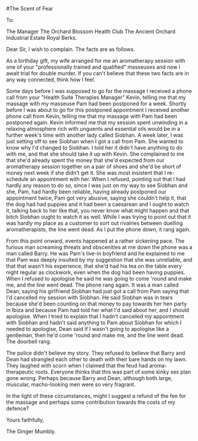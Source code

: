 #The Scent of Fear

To:

The Manager
The Orchard Blossom Health Club
The Ancient Orchard Industrial Estate
Royal Berks.

Dear Sir,
I wish to complain. The facts are as follows.

As a birthday gift, my wife arranged for me an aromatherapy session with one of your "professionally trained and qualified" masseuses and now I await trial for double murder. If you can't believe that these two facts are in any way connected, think how I feel.

Some days before I was supposed to go for the massage I received a phone call from your "Health Suite Therapies Manager" Kevin, telling me that my massage with my masseuse Pam had been postponed for a week. Shortly before I was about to go for this postponed appointment I received another phone call from Kevin, telling me that my massage with Pam had been postponed again. Kevin informed me that my session spent unwinding in a relaxing atmosphere rich with unguents and essential oils would be in a further week's time with another lady called Siobhan. A week later, I was just setting off to see Siobhan when I got a call from Pam. She wanted to know why I'd changed to Siobhan. I told her it didn't have anything to do with me, and that she should take it up with Kevin. She complained to me that she'd already spent the money that she'd expected from our aromatherapy session together on a pair of shoes and she'd be short of money next week if she didn't get it. She was most insistent that I re-schedule an appointment with her. When I refused, pointing out that I had hardly any reason to do so, since I was just on my way to see Siobhan and she, Pam, had hardly been reliable, having already postponed our appointment twice, Pam got very abusive, saying she couldn't help it, that the dog had had puppies and it had been a caesarean and I ought to watch it, talking back to her like that, you never know what might happen and that bitch Siobhan ought to watch it as well. While I was trying to point out that it was hardly my place as a customer to sort out rivalries between duelling aromatherapists, the line went dead. As I put the phone down, it rang again.

From this point onward, events happened at a rather sickening pace. The furious man screaming threats and obscenities at me down the phone was a man called Barry. He was Pam's live-in boyfriend and he explained to me that Pam was deeply insulted by my suggestion that she was unreliable, and that that wasn't his experience, that she'd had his tea on the table every night regular as clockwork, even when the dog had been having puppies. When I refused to apologise he said he was going to come 'round and make me, and the line went dead. The phone rang again. It was a man called Dean, saying his girlfriend Siobhan had just got a call from Pam saying that I'd cancelled my session with Siobhan. He said Siobhan was in tears because she'd been counting on that money to pay towards her hen party in Ibiza and because Pam had told her what I'd said about her, and I should apologise. When I tried to explain that I hadn't cancelled my appointment with Siobhan and hadn't said anything to Pam about Siobhan for which I needed to apologise, Dean said if I wasn't going to apologise like a gentleman, then he'd come 'round and make me, and the line went dead. The doorbell rang.

The police didn't believe my story. They refused to believe that Barry and Dean had strangled each other to death with their bare hands on my lawn. They laughed with scorn when I claimed that the feud had aroma-therapeutic roots. Everyone thinks that this was part of some kinky sex plan gone wrong. Perhaps because Barry and Dean, although both large, muscular, macho-looking men were so very fragrant.

In the light of these circumstances, might I suggest a refund of the fee for the massage and perhaps some contribution towards the costs of my defence?

Yours faithfully,

The Ginger Mumbly.